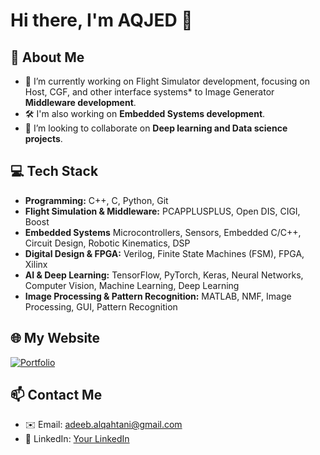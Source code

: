 # Hi there, I'm AQJED 👋

## 🚀 About Me
- 🔭 I’m currently working on Flight Simulator development, focusing on Host, CGF, and other interface systems* to Image Generator **Middleware development**.
- 🛠️ I'm also working on **Embedded Systems development**.
- 👯 I’m looking to collaborate on **Deep learning and Data science projects**.

## 💻 Tech Stack
- **Programming:** C++, C, Python, Git
- **Flight Simulation & Middleware:** PCAPPLUSPLUS, Open DIS, CIGI, Boost
- **Embedded Systems** Microcontrollers, Sensors, Embedded C/C++, Circuit Design, Robotic Kinematics, DSP
- **Digital Design & FPGA:** Verilog, Finite State Machines (FSM), FPGA, Xilinx
- **AI & Deep Learning:** TensorFlow, PyTorch, Keras, Neural Networks, Computer Vision, Machine Learning, Deep Learning
- **Image Processing & Pattern Recognition:** MATLAB, NMF, Image Processing, GUI, Pattern Recognition

## 🌐 My Website
[![Portfolio](https://img.shields.io/badge/Portfolio-Visit-blue?style=flat-square&logo=github)](https://aqjed.github.io/Portfolio/index.html)


## 📫 Contact Me
- ✉️ Email: adeeb.alqahtani@gmail.com
- 💼 LinkedIn: [Your LinkedIn](https://aqjed.github.io/Portfolio/)
